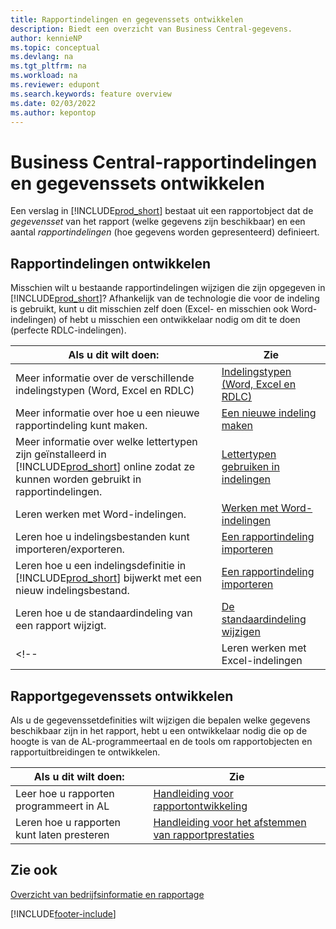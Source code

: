```yaml
---
title: Rapportindelingen en gegevenssets ontwikkelen
description: Biedt een overzicht van Business Central-gegevens.
author: kennieNP
ms.topic: conceptual
ms.devlang: na
ms.tgt_pltfrm: na
ms.workload: na
ms.reviewer: edupont
ms.search.keywords: feature overview
ms.date: 02/03/2022
ms.author: kepontop
---
```


# <a name="developing-business-central-report-layouts-and-datasets"></a><a name="developing-business-central-report-layouts-and-datasets"></a>Business Central-rapportindelingen en gegevenssets ontwikkelen

Een verslag in [!INCLUDE[prod_short](includes/prod_short.md)] bestaat uit een rapportobject dat de _gegevensset_ van het rapport (welke gegevens zijn beschikbaar) en een aantal _rapportindelingen_ (hoe gegevens worden gepresenteerd) definieert.  

## <a name="developing-report-layouts"></a><a name="developing-report-layouts"></a>Rapportindelingen ontwikkelen

Misschien wilt u bestaande rapportindelingen wijzigen die zijn opgegeven in [!INCLUDE[prod_short](includes/prod_short.md)]? Afhankelijk van de technologie die voor de indeling is gebruikt, kunt u dit misschien zelf doen (Excel- en misschien ook Word-indelingen) of hebt u misschien een ontwikkelaar nodig om dit te doen (perfecte RDLC-indelingen).

| Als u dit wilt doen: | Zie |
|--|--|
| Meer informatie over de verschillende indelingstypen (Word, Excel en RDLC) | [Indelingstypen (Word, Excel en RDLC)](ui-manage-report-layouts.md) |
| Meer informatie over hoe u een nieuwe rapportindeling kunt maken. | [Een nieuwe indeling maken](ui-how-create-custom-report-layout.md) |
| Meer informatie over welke lettertypen zijn geïnstalleerd in [!INCLUDE[prod_short](includes/prod_short.md)] online zodat ze kunnen worden gebruikt in rapportindelingen. | [Lettertypen gebruiken in indelingen](ui-fonts.md) |
| Leren werken met Word-indelingen. | [Werken met Word-indelingen](ui-how-add-fields-word-report-layout.md) |
| Leren hoe u indelingsbestanden kunt importeren/exporteren. | [Een rapportindeling importeren](ui-how-import-and-export-report-layout.md) |
| Leren hoe u een indelingsdefinitie in [!INCLUDE[prod_short](includes/prod_short.md)] bijwerkt met een nieuw indelingsbestand. | [Een rapportindeling importeren](ui-how-import-and-export-report-layout.md) |
| Leren hoe u de standaardindeling van een rapport wijzigt. | [De standaardindeling wijzigen](ui-how-change-layout-currently-used-report.md) |
<!-- | Leren werken met Excel-indelingen | [Werken met Excel-indelingen](ui-how-add-fields-word-report-layout.md) | -->

## <a name="developing-report-datasets"></a><a name="developing-report-datasets"></a>Rapportgegevenssets ontwikkelen

 Als u de gegevenssetdefinities wilt wijzigen die bepalen welke gegevens beschikbaar zijn in het rapport, hebt u een ontwikkelaar nodig die op de hoogte is van de AL-programmeertaal en de tools om rapportobjecten en rapportuitbreidingen te ontwikkelen.

| Als u dit wilt doen: | Zie |
|--|--|
| Leer hoe u rapporten programmeert in AL | [Handleiding voor rapportontwikkeling](/dynamics365/business-central/dev-itpro/developer/devenv-reports) |
| Leren hoe u rapporten kunt laten presteren | [Handleiding voor het afstemmen van rapportprestaties](/dynamics365/business-central/dev-itpro/performance/performance-developer#writing-efficient-reports) |

## <a name="see-also"></a><a name="see-also"></a>Zie ook

[Overzicht van bedrijfsinformatie en rapportage](reports-use-reports.md)


[!INCLUDE[footer-include](includes/footer-banner.md)]
